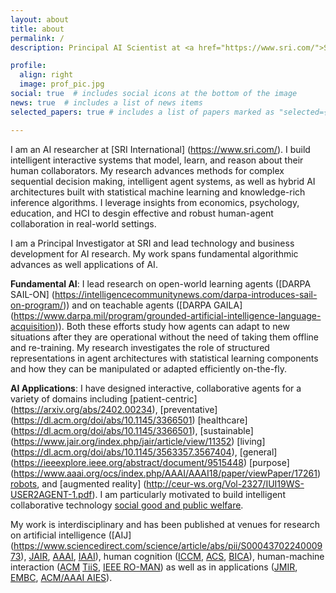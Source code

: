 ```yaml
---
layout: about
title: about
permalink: /
description: Principal AI Scientist at <a href="https://www.sri.com/">SRI International</a>, <a href="https://www.sri.com/research/future-concepts-division/">Future Concepts</@> (formerly <a href="https://en.wikipedia.org/wiki/PARC_(company)">Xerox PARC</a>)

profile:
  align: right
  image: prof_pic.jpg
social: true  # includes social icons at the bottom of the image
news: true  # includes a list of news items
selected_papers: true # includes a list of papers marked as "selected={true}"

---
```


I am an AI researcher at [SRI International] (https://www.sri.com/). I build intelligent interactive systems that model, learn, and reason about their human collaborators. My research advances methods for complex sequential decision making, intelligent agent systems, as well as hybrid AI architectures built with statistical machine learning and knowledge-rich inference algorithms. I leverage insights from economics, psychology, education, and HCI to desgin effective and robust human-agent collaboration in real-world settings. 

I am a Principal Investigator at SRI and lead technology and business development for AI research. My work spans fundamental algorithmic advances as well applications of AI. 

**Fundamental AI**: I lead research on open-world learning agents ([DARPA SAIL-ON] (https://intelligencecommunitynews.com/darpa-introduces-sail-on-program/)) and on teachable agents ([DARPA GAILA] (https://www.darpa.mil/program/grounded-artificial-intelligence-language-acquisition)). Both these efforts study how agents can adapt to new situations after they are operational without the need of taking them offline and re-training. My research investigates the role of structured representations in agent architectures with statistical learning components and how they can be manipulated or adapted efficiently on-the-fly.     

**AI Applications**: I have designed interactive, collaborative agents for a variety of domains including [patient-centric] (https://arxiv.org/abs/2402.00234), [preventative] (https://dl.acm.org/doi/abs/10.1145/3366501) [healthcare] (https://dl.acm.org/doi/abs/10.1145/3366501), [sustainable] (https://www.jair.org/index.php/jair/article/view/11352) [living] (https://dl.acm.org/doi/abs/10.1145/3563357.3567404), [general] (https://ieeexplore.ieee.org/abstract/document/9515448) [purpose] (https://www.aaai.org/ocs/index.php/AAAI/AAAI18/paper/viewPaper/17261) [robots](https://www.aaai.org/ocs/index.php/AAAI/AAAI14/paper/viewFile/8630/8446), and [augmented reality] (http://ceur-ws.org/Vol-2327/IUI19WS-USER2AGENT-1.pdf). I am particularly motivated to build intelligent collaborative technology [social good and public welfare](https://cra.org/ccc/wp-content/uploads/sites/2/2016/04/AI-for-Social-Good-Workshop-Report.pdf). 

My work is interdisciplinary and has been published at venues for research on artificial intelligence ([AIJ] (https://www.sciencedirect.com/science/article/abs/pii/S0004370224000973), [JAIR](https://www.jair.org/index.php/jair/article/view/11352), [AAAI](https://www.aaai.org/ocs/index.php/AAAI/AAAI14/paper/viewFile/8630/8446), [IAAI](https://www.aaai.org/ocs/index.php/IAAI/IAAI17/paper/viewPaper/14963)), human cognition ([ICCM](https://iccm-conference.github.io/), [ACS](http://cogsys.org/journal/volume2/article-2-9.pdf), [BICA](https://www.sciencedirect.com/science/article/pii/S2212683X14000164)), human-machine interaction ([ACM](https://dl.acm.org/doi/abs/10.1145/3375790) [TiiS](https://dl.acm.org/doi/abs/10.1145/3366501), [IEEE RO-MAN](https://ieeexplore.ieee.org/document/9515448)) as well as in applications ([JMIR](https://www.jmir.org/2017/11/e397/), [EMBC](https://ieeexplore.ieee.org/abstract/document/7591428), [ACM/AAAI AIES](https://dl.acm.org/doi/abs/10.1145/3306618.3314271)). 
